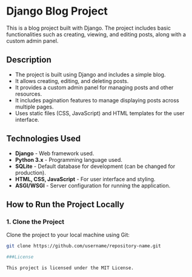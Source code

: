 # Django Blog Project

This is a blog project built with Django. The project includes basic functionalities such as creating, viewing, and editing posts, along with a custom admin panel.

## Description

- The project is built using Django and includes a simple blog.
- It allows creating, editing, and deleting posts.
- It provides a custom admin panel for managing posts and other resources.
- It includes pagination features to manage displaying posts across multiple pages.
- Uses static files (CSS, JavaScript) and HTML templates for the user interface.

## Technologies Used

- **Django** - Web framework used.
- **Python 3.x** - Programming language used.
- **SQLite** - Default database for development (can be changed for production).
- **HTML, CSS, JavaScript** - For user interface and styling.
- **ASGI/WSGI** - Server configuration for running the application.

## How to Run the Project Locally

### 1. Clone the Project

Clone the project to your local machine using Git:
```bash
git clone https://github.com/username/repository-name.git

###License

This project is licensed under the MIT License.
